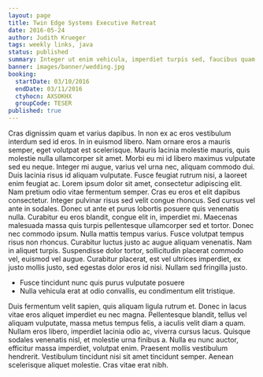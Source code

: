 ```yaml
---
layout: page
title: Twin Edge Systems Executive Retreat
date: 2016-05-24
author: Judith Krueger
tags: weekly links, java
status: published
summary: Integer ut enim vehicula, imperdiet turpis sed, faucibus quam.
banner: images/banner/wedding.jpg
booking:
  startDate: 03/10/2016
  endDate: 03/11/2016
  ctyhocn: AXSOKHX
  groupCode: TESER
published: true
---
```

Cras dignissim quam et varius dapibus. In non ex ac eros vestibulum interdum sed id eros. In in euismod libero. Nam ornare eros a mauris semper, eget volutpat est scelerisque. Mauris lacinia molestie mauris, quis molestie nulla ullamcorper sit amet. Morbi eu mi id libero maximus vulputate sed eu neque. Integer mi augue, varius vel urna nec, aliquam commodo dui. Duis lacinia risus id aliquam vulputate. Fusce feugiat rutrum nisi, a laoreet enim feugiat ac. Lorem ipsum dolor sit amet, consectetur adipiscing elit. Nam pretium odio vitae fermentum semper.
Cras eu eros et elit dapibus consectetur. Integer pulvinar risus sed velit congue rhoncus. Sed cursus vel ante in sodales. Donec ut ante et purus lobortis posuere quis venenatis nulla. Curabitur eu eros blandit, congue elit in, imperdiet mi. Maecenas malesuada massa quis turpis pellentesque ullamcorper sed et tortor. Donec nec commodo ipsum. Nulla mattis tempus varius. Fusce volutpat tempus risus non rhoncus. Curabitur luctus justo ac augue aliquam venenatis. Nam in aliquet turpis. Suspendisse dolor tortor, sollicitudin placerat commodo vel, euismod vel augue. Curabitur placerat, est vel ultrices imperdiet, ex justo mollis justo, sed egestas dolor eros id nisi. Nullam sed fringilla justo.

* Fusce tincidunt nunc quis purus vulputate posuere
* Nulla vehicula erat at odio convallis, eu condimentum elit tristique.

Duis fermentum velit sapien, quis aliquam ligula rutrum et. Donec in lacus vitae eros aliquet imperdiet eu nec magna. Pellentesque blandit, tellus vel aliquam vulputate, massa metus tempus felis, a iaculis velit diam a quam. Nullam eros libero, imperdiet lacinia odio ac, viverra cursus lacus. Quisque sodales venenatis nisl, et molestie urna finibus a. Nulla eu nunc auctor, efficitur massa imperdiet, volutpat enim. Praesent mollis vestibulum hendrerit. Vestibulum tincidunt nisi sit amet tincidunt semper. Aenean scelerisque aliquet molestie. Cras vitae erat nibh.
